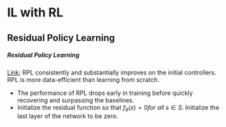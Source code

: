# IL with RL

## Residual Policy Learning

##### Residual Policy Learning

[Link](https://arxiv.org/abs/1812.06298); RPL consistently and substantially improves on the initial controllers. RPL is more data-efficient than learning from scratch.

- The performance of RPL drops early in training before quickly recovering and surpassing the baselines.
- Initialize the residual function so that $f_{\theta}(s) = 0 for \ all \ s \in S$. Initialize the last layer of the network to be zero.
